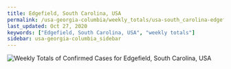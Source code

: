 ```yaml
---
title: Edgefield, South Carolina, USA
permalink: /usa-georgia-columbia/weekly_totals/usa-south_carolina-edgefield-weekly_totals.html
last_updated: Oct 27, 2020
keywords: ["Edgefield, South Carolina, USA", "weekly totals"]
sidebar: usa-georgia-columbia_sidebar
---
```


![Weekly Totals of Confirmed Cases for Edgefield, South Carolina, USA](/covid_tracker/images/graphs/usa-south_carolina-edgefield-weekly_totals_graph.png)

